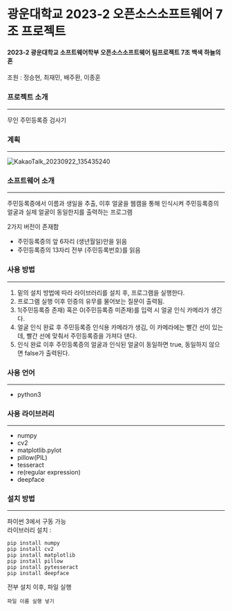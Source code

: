 # 광운대학교 2023-2 오픈소스소프트웨어 7조 프로젝트
#### 2023-2 광운대학교 소프트웨어학부 오픈소스소프트웨어 팀프로젝트 7조 백색 하늘의 혼
조원 : 정승현, 최재민, 배주환, 이종훈

### 프로젝트 소개
-----
무인 주민등록증 검사기

### 계획
-----
![KakaoTalk_20230922_135435240](https://github.com/game-addicted-man/2023KWUOSS7/assets/107955161/6b5c6c12-f346-46f6-ac05-90d049ae7000)

### 소프트웨어 소개
-----
 주민등록증에서 이름과 생일을 추출, 이후 얼굴을 웹캠을 통해 인식시켜 주민등록증의 얼굴과 실제 얼굴이 동일한지를 출력하는 프로그램
   
   2가지 버전이 존재함
* 주민등록증의 앞 6자리 (생년월일)만을 읽음
* 주민등록증의 13자리 전부 (주민등록번호)를 읽음


### 사용 방법
-----
1. 밑의 설치 방법에 따라 라이브러리를 설치 후, 프로그램을 실행한다.  
2. 프로그램 실행 이후 민증의 유무를 물어보는 질문이 출력됨.  
3. 1(주민등록증 존재) 혹은 0(주민등록증 미존재)를 입력 시 얼굴 인식 카메라가 생긴다.
4. 얼굴 인식 완료 후 주민등록증 인식용 카메라가 생김, 이 카메라에는 빨간 선이 있는데, 빨간 선에 맞춰서 주민등록증을 가져다 댄다. 
5. 인식 완료 이후 주민등록증의 얼굴과 인식된 얼굴이 동일하면 true, 동일하지 않으면 false가 출력된다.

### 사용 언어
-----
* python3

### 사용 라이브러리
-----
* numpy
* cv2
* matplotlib.pylot
* pillow(PIL)
* tesseract
* re(regular expression)
* deepface

### 설치 방법
------
파이썬 3에서 구동 가능  
라이브러리 설치 :
```
pip install numpy
pip install cv2
pip install matplotlib
pip install pillow
pip install pytesseract
pip install deepface
```
전부 설치 이후, 파일 실행
```
파일 이름 실행 넣기
```
